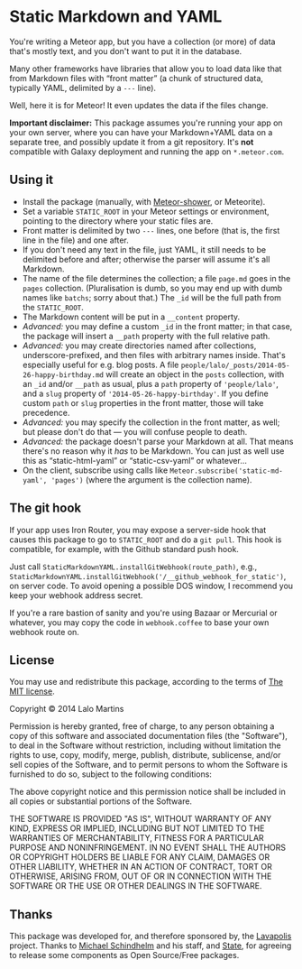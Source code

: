 # Static Markdown and YAML

You're writing a Meteor app, but you have a collection (or more) of data that's mostly text, and you don't want to put it in the database.

Many other frameworks have libraries that allow you to load data like that from Markdown files with “front matter” (a chunk of structured data, typically YAML, delimited by a `---` line).

Well, here it is for Meteor! It even updates the data if the files change.

**Important disclaimer:** This package assumes you're running your app on your own server, where you can have your Markdown+YAML data on a separate tree, and possibly update it from a git repository. It's **not** compatible with Galaxy deployment and running the app on `*.meteor.com`.

## Using it

- Install the package (manually, with [Meteor-shower](https://github.com/lalomartins/meteor-shower), or Meteorite).
- Set a variable `STATIC_ROOT` in your Meteor settings or environment, pointing to the directory where your static files are.
- Front matter is delimited by two `---` lines, one before (that is, the first line in the file) and one after.
- If you don't need any text in the file, just YAML, it still needs to be delimited before and after; otherwise the parser will assume it's all Markdown.
- The name of the file determines the collection; a file `page.md` goes in the `pages` collection. (Pluralisation is dumb, so you may end up with dumb names like `batchs`; sorry about that.) The `_id` will be the full path from the `STATIC_ROOT`.
- The Markdown content will be put in a `__content` property.
- *Advanced:* you may define a custom `_id` in the front matter; in that case, the package will insert a `__path` property with the full relative path.
- *Advanced:* you may create directories named after collections, underscore-prefixed, and then files with arbitrary names inside. That's especially useful for e.g. blog posts. A file `people/lalo/_posts/2014-05-26-happy-birthday.md` will create an object in the `posts` collection, with an `_id` and/or `__path` as usual, plus a `path` property of `'people/lalo'`, and a `slug` property of `'2014-05-26-happy-birthday'`. If you define custom `path` or `slug` properties in the front matter, those will take precedence.
- *Advanced:* you may specify the collection in the front matter, as well; but please don't do that — you will confuse people to death.
- *Advanced:* the package doesn't parse your Markdown at all. That means there's no reason why it *has* to be Markdown. You can just as well use this as “static-html-yaml” or “static-csv-yaml” or whatever…
- On the client, subscribe using calls like `Meteor.subscribe('static-md-yaml', 'pages')` (where the argument is the collection name).

## The git hook

If your app uses Iron Router, you may expose a server-side hook that causes this package to go to `STATIC_ROOT` and do a `git pull`. This hook is compatible, for example, with the Github standard push hook.

Just call `StaticMarkdownYAML.installGitWebhook(route_path)`, e.g.,
`StaticMarkdownYAML.installGitWebhook('/__github_webhook_for_static')`, on server code. To avoid opening a possible DOS window, I recommend you keep your webhook address secret.

If you're a rare bastion of sanity and you're using Bazaar or Mercurial or whatever, you may copy the code in `webhook.coffee` to base your own webhook route on.

## License

You may use and redistribute this package, according to the terms of [The MIT license](http://opensource.org/licenses/MIT).

Copyright © 2014 Lalo Martins

Permission is hereby granted, free of charge, to any person obtaining a copy
of this software and associated documentation files (the "Software"), to deal
in the Software without restriction, including without limitation the rights
to use, copy, modify, merge, publish, distribute, sublicense, and/or sell
copies of the Software, and to permit persons to whom the Software is
furnished to do so, subject to the following conditions:

The above copyright notice and this permission notice shall be included in
all copies or substantial portions of the Software.

THE SOFTWARE IS PROVIDED "AS IS", WITHOUT WARRANTY OF ANY KIND, EXPRESS OR
IMPLIED, INCLUDING BUT NOT LIMITED TO THE WARRANTIES OF MERCHANTABILITY,
FITNESS FOR A PARTICULAR PURPOSE AND NONINFRINGEMENT. IN NO EVENT SHALL THE
AUTHORS OR COPYRIGHT HOLDERS BE LIABLE FOR ANY CLAIM, DAMAGES OR OTHER
LIABILITY, WHETHER IN AN ACTION OF CONTRACT, TORT OR OTHERWISE, ARISING FROM,
OUT OF OR IN CONNECTION WITH THE SOFTWARE OR THE USE OR OTHER DEALINGS IN
THE SOFTWARE.

## Thanks

This package was developed for, and therefore sponsored by, the [Lavapolis](http://lavapolis.com) project. Thanks to [Michael Schindhelm](http://michaelschindhelm.com/) and his staff, and [State](http://s-t-a-t-e.com), for agreeing to release some components as Open Source/Free packages.
